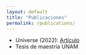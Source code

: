 ```yaml
---
layout: default
title: "Publicaciones"
permalink: /publications/
---
```

- Universe (2022): [Artículo](https://doi.org/10.3390/universe8020120)
- Tesis de maestría UNAM

